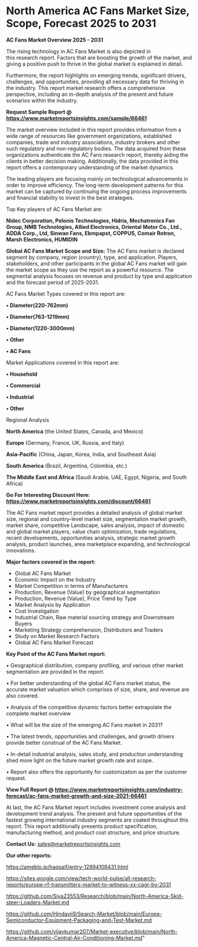 # North America AC Fans Market Size, Scope, Forecast 2025 to 2031

<Strong> AC Fans Market Overview 2025 - 2031</strong>

The rising technology in AC Fans Market is also depicted in this research report. Factors that are boosting the growth of the market, and giving a positive push to thrive in the global market is explained in detail.

Furthermore, the report highlights on emerging trends, significant drivers, challenges, and opportunities, providing all necessary data for thriving in the industry. This report market research offers a comprehensive perspective, including an in-depth analysis of the present and future scenarios within the industry.

<strong>Request Sample Report @ <a href=https://www.marketreportsinsights.com/sample/66461>https://www.marketreportsinsights.com/sample/66461</a></strong>

The market overview included in this report provides information from a wide range of resources like government organizations, established companies, trade and industry associations, industry brokers and other such regulatory and non-regulatory bodies. The data acquired from these organizations authenticate the AC Fans research report, thereby aiding the clients in better decision making. Additionally, the data provided in this report offers a contemporary understanding of the market dynamics.

The leading players are focusing mainly on technological advancements in order to improve efficiency. The long-term development patterns for this market can be captured by continuing the ongoing process improvements and financial stability to invest in the best strategies.

Top Key players of AC Fans Market are:

<strong>Nidec Corporation, Pelonis Technologies, Hidria, Mechatronics Fan Group, NMB Technologies, Allied Electronics, Oriental Motor Co., Ltd., ADDA Corp., Ltd, Sinwan Fans, Ebmpapst, COPPUS, Comair Rotron, Marsh Electronics, HUMIDIN</strong>

<strong><b>Global AC Fans Market Scope and Size:</b></strong>
The AC Fans market is declared segment by company, region (country), type, and application. Players, stakeholders, and other participants in the global AC Fans market will gain the market scope as they use the report as a powerful resource. The segmental analysis focuses on revenue and product by type and application and the forecast period of 2025-2031.

AC Fans Market Types covered in this report are:

<strong>• Diameter(220-762mm)

• Diameter(763-1219mm)

• Diameter(1220-3000mm)

• Other

• AC Fans</strong>

Market Applications covered in this report are:

<strong>• Household

• Commercial

• Industrial

• Other</strong> 

Regional Analysis

<strong>North America</strong> (the United States, Canada, and Mexico)

<strong>Europe</strong> (Germany, France, UK, Russia, and Italy)

<strong>Asia-Pacific</strong> (China, Japan, Korea, India, and Southeast Asia)

<strong>South America</strong> (Brazil, Argentina, Colombia, etc.)

<strong>The Middle East and Africa</strong> (Saudi Arabia, UAE, Egypt, Nigeria, and South Africa)

<strong>Go For Interesting Discount Here: <a href=https://www.marketreportsinsights.com/discount/66461>https://www.marketreportsinsights.com/discount/66461</a></strong>

The AC Fans market report provides a detailed analysis of global market size, regional and country-level market size, segmentation market growth, market share, competitive Landscape, sales analysis, impact of domestic and global market players, value chain optimization, trade regulations, recent developments, opportunities analysis, strategic market growth analysis, product launches, area marketplace expanding, and technological innovations.

<strong><b>Major factors covered in the report:</b></strong>
<ul>
  <li>Global AC Fans Market </li>
  <li>Economic Impact on the Industry</li>
  <li>Market Competition in terms of Manufacturers</li>
  <li>Production, Revenue (Value) by geographical segmentation</li>
  <li>Production, Revenue (Value), Price Trend by Type</li>
  <li>Market Analysis by Application</li>
  <li>Cost Investigation</li>
  <li>Industrial Chain, Raw material sourcing strategy and Downstream Buyers</li>
  <li>Marketing Strategy comprehension, Distributors and Traders</li>
  <li>Study on Market Research Factors</li>
  <li>Global AC Fans Market Forecast</li>
</ul>

<strong><b>Key Point of the AC Fans Market report:</b></strong>

• Geographical distribution, company profiling, and various other market segmentation are provided in the report.

• For better understanding of the global AC Fans market status, the accurate market valuation which comprises of size, share, and revenue are also covered.

• Analysis of the competitive dynamic factors better extrapolate the complete market overview

• What will be the size of the emerging AC Fans market in 2031?

• The latest trends, opportunities and challenges, and growth drivers provide better construal of the AC Fans Market.

• In-detail industrial analysis, sales study, and production understanding shed more light on the future market growth rate and scope.

• Report also offers the opportunity for customization as per the customer request.

<strong><b>View Full Report @ <a href=https://www.marketreportsinsights.com/industry-forecast/ac-fans-market-growth-and-size-2021-66461>https://www.marketreportsinsights.com/industry-forecast/ac-fans-market-growth-and-size-2021-66461</a></b></strong>


At last, the AC Fans Market report includes investment come analysis and development trend analysis. The present and future opportunities of the fastest growing international industry segments are coated throughout this report. This report additionally presents product specification, manufacturing method, and product cost structure, and price structure.

<strong>Contact Us:</strong>
sales@marketreportsinsights.com

<strong>Our other reports:</strong>

<a href=https://ameblo.jp/haqsaif/entry-12894108431.html>https://ameblo.jp/haqsaif/entry-12894108431.html</a>

<a href=https://sites.google.com/view/tech-world-pulse/all-research-reports/europe-rf-transmitters-market-to-witness-xx-cagr-by-2031>https://sites.google.com/view/tech-world-pulse/all-research-reports/europe-rf-transmitters-market-to-witness-xx-cagr-by-2031</a>

<a href=https://github.com/Siya23553/Research/blob/main/North-America-Skid-steer-Loaders-Market.md>https://github.com/Siya23553/Research/blob/main/North-America-Skid-steer-Loaders-Market.md</a>

<a href=https://github.com/Hindavii9/Search-Market/blob/main/Europe-Semiconductor-Equipment-Packaging-and-Test-Market.md>https://github.com/Hindavii9/Search-Market/blob/main/Europe-Semiconductor-Equipment-Packaging-and-Test-Market.md</a>

<a href=https://github.com/vijaykumar207/Market-executive/blob/main/North-America-Magnetic-Central-Air-Conditioning-Market.md>https://github.com/vijaykumar207/Market-executive/blob/main/North-America-Magnetic-Central-Air-Conditioning-Market.md</a>"
